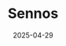 ---  
layout: startup_page  
title: "Sennos"  
id: "sennos.com"  
permalink: "/sennossennos.com04292025/"  
website: "https://www.sennos.com/"  
funding_round: "Series A"  
funding_amount: "$15M"  
investors: "TomEnterprise"  
about: "Sennos provides AI-powered sensing, analytics, and automation for the fluidics and fermentation industries. Its flagship platform, BrewIQ, offers real-time fermentation data and insights to improve efficiency and consistency in brewing and other fermentation-based processes. The company aims to transform fermentation processes across various sectors, including biofuels and pharmaceuticals."  
markets: "Biotechnology, Brewing, Beverages, Biofuels, Pharmaceuticals, Alternative Proteins"  
hq: "Durham, North Carolina, United States"  
founded_year: "2017"  
linkedin: "https://www.linkedin.com/company/sennoslabs"  
twitter: "https://twitter.com/precisionferm"  
instagram: ""  
facebook: "https://web.facebook.com/PrecisionFermentation/"  
crunchbase: "https://www.crunchbase.com/organization/precision-fermentation"  
pitchbook: "https://pitchbook.com/profiles/company/433424-44"  

date_display: "29-Apr-2025"  
date: "2025-04-29"

# SEO Optimization  
meta_title: "Sennos - Series A Funding ($15M)"  
meta_description: "Sennos, Sennos provides AI-powered sensing, analytics, and automation for the fluidics and fermentation industries. Its flagship platform, BrewIQ, offers real..."  
meta_keywords: "Sennos, Biotechnology, Brewing, Beverages, Biofuels, Pharmaceuticals, Alternative Proteins, Series A funding"  
canonical_url: "https://startup.projectstartups.com/sennossennos.com04292025/"  
---